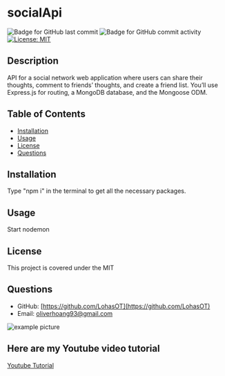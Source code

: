 # socialApi

![Badge for GitHub last commit](https://img.shields.io/github/last-commit/LohasOT/socialApi?style=flat&logo=appveyor) ![Badge for GitHub commit activity](https://img.shields.io/github/commit-activity/w/LohasOT/socialApi?color=purple) [![License: MIT](https://img.shields.io/badge/License-MIT-yellow.svg)](https://opensource.org/licenses/MIT)

## Description
API for a social network web application where users can share their thoughts, comment to friends’ thoughts, and create a friend list. You’ll use Express.js for routing, a MongoDB database, and the Mongoose ODM.

## Table of Contents
- [Installation](#Installation)
- [Usage](#Usage)
- [License](#License)
- [Questions](#Questions)

## Installation
Type "npm i" in the terminal to get all the necessary packages.

## Usage
Start nodemon

## License
This project is covered under the MIT

## Questions
- GitHub: [https://github.com/LohasOT](https://github.com/LohasOT)
- Email: [oliverhoang93@gmail.com](oliverhoang93@gmail.com)

<img src="https://user-images.githubusercontent.com/91640571/149601526-8efae479-61f6-47d1-b534-9150085903b7.png" alt="example picture">

## Here are my Youtube video tutorial

  <a href="https://www.youtube.com/watch?v=cXn0gs5mw2o">Youtube Tutorial</a> 